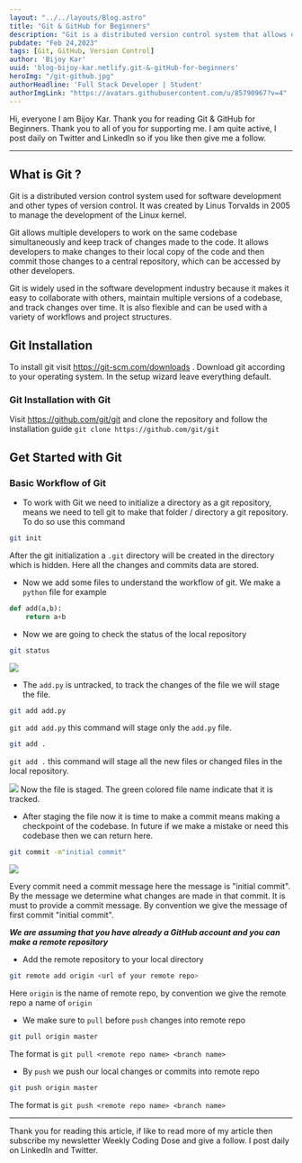 ```yaml
---
layout: "../../layouts/Blog.astro"
title: "Git & GitHub for Beginners"
description: "Git is a distributed version control system that allows developers to track changes made to their code over time. With Git, developers can create snapshots of their code called commits and keep track of multiple versions of their codebase."
pubdate: "Feb 24,2023"
tags: [Git, GitHub, Version Control]
author: 'Bijoy Kar'
uuid: 'blog-bijoy-kar.netlify.git-&-gitHub-for-beginners'
heroImg: "/git-github.jpg"
authorHeadline: 'Full Stack Developer | Student'
authorImgLink: "https://avatars.githubusercontent.com/u/85790967?v=4"
---
```


Hi, everyone I am Bijoy Kar. Thank you for reading Git & GitHub for Beginners. Thank you to all of you for supporting me. I am quite active, I post daily on Twitter and LinkedIn so if you like then give me a follow.

---


## What is Git ?

 Git is a distributed version control system used for software development and other types of version control. It was created by Linus Torvalds in 2005 to manage the development of the Linux kernel.
 
 Git allows multiple developers to work on the same codebase simultaneously and keep track of changes made to the code. It allows developers to make changes to their local copy of the code and then commit those changes to a central repository, which can be accessed by other developers.

Git is widely used in the software development industry because it makes it easy to collaborate with others, maintain multiple versions of a codebase, and track changes over time. It is also flexible and can be used with a variety of workflows and project structures.

## Git Installation 

To install git visit https://git-scm.com/downloads . Download git according to your operating system. In the setup wizard leave everything default.

### Git Installation with Git 

Visit https://github.com/git/git and clone the repository and follow the installation guide 
`git clone https://github.com/git/git`


## Get Started with Git 

### Basic Workflow of Git

-  To work with Git we need to initialize a directory as a git repository, means we need to tell git to make that folder / directory a git repository. To do so use this command 

```bash
git init
```

After the git initialization a `.git` directory will be created in the directory which is hidden. Here all the changes and commits data are stored.

- Now we add some files to understand the workflow of git. We make a `python` file for example 

```python
def add(a,b):
	return a+b
```

- Now we are going to check the status of the local repository

```bash
git status
```

<img src="/Pasted image 20230221131630.png"/>

- The `add.py` is untracked, to track the changes of the file we will stage the file.

```bash
git add add.py
```

`git add add.py` this command will stage only the `add.py` file.

```bash
git add .
```

`git add .` this command will stage all the new files or changed files in the local repository.


<img src="/Pasted image 20230224120148.png"/>
Now the file is staged. The green colored file name indicate that it is tracked.

- After staging the file now it is time to make a commit means making a checkpoint of the codebase. In future if we make a mistake or need this codebase then we can return here.

```bash
git commit -m"initial commit"
```


<img src="/Pasted image 20230224120351.png"/>

Every commit need a commit message here the message is "initial commit". By the message we determine what changes are made in that commit. It is must to provide a commit message.
By convention we give the message of first commit "initial commit".

***We are assuming that you have already a GitHub account and you can make a remote repository***

- Add the remote repository to your local directory

```bash
git remote add origin <url of your remote repo>
```

Here `origin` is the name of remote repo, by convention we give the remote repo a name of `origin`

- We make sure to `pull` before `push` changes into remote repo

```bash
git pull origin master
```

The format is `git pull <remote repo name> <branch name>`

- By `push` we push our local changes or commits into remote repo

```bash
git push origin master
```

The format is `git push <remote repo name> <branch name>`

---
Thank you for reading this article, if like to read more of my article then subscribe my newsletter Weekly Coding Dose and give a follow. I post daily on LinkedIn and Twitter.